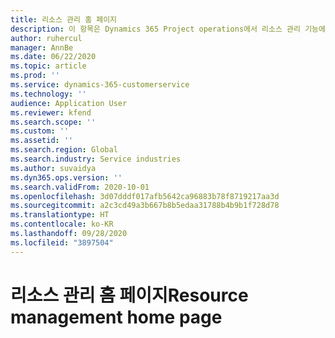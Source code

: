 ```yaml
---
title: 리소스 관리 홈 페이지
description: 이 항목은 Dynamics 365 Project operations에서 리소스 관리 기능에 대한 정보를 제공합니다.
author: ruhercul
manager: AnnBe
ms.date: 06/22/2020
ms.topic: article
ms.prod: ''
ms.service: dynamics-365-customerservice
ms.technology: ''
audience: Application User
ms.reviewer: kfend
ms.search.scope: ''
ms.custom: ''
ms.assetid: ''
ms.search.region: Global
ms.search.industry: Service industries
ms.author: suvaidya
ms.dyn365.ops.version: ''
ms.search.validFrom: 2020-10-01
ms.openlocfilehash: 3d07dddf017afb5642ca96883b78f8719217aa3d
ms.sourcegitcommit: a2c3cd49a3b667b8b5edaa31788b4b9b1f728d78
ms.translationtype: HT
ms.contentlocale: ko-KR
ms.lasthandoff: 09/28/2020
ms.locfileid: "3897504"
---
```

# <a name="resource-management-home-page"></a><span data-ttu-id="f2b89-103">리소스 관리 홈 페이지</span><span class="sxs-lookup"><span data-stu-id="f2b89-103">Resource management home page</span></span>
